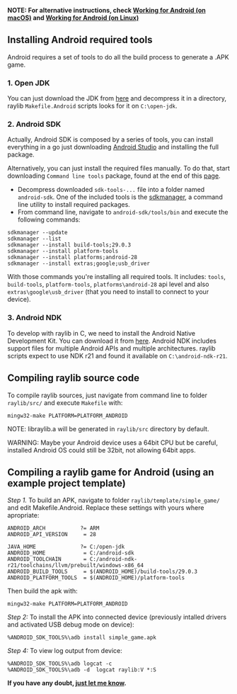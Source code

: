 **NOTE: For alternative instructions, check [Working for Android (on macOS)](https://github.com/raysan5/raylib/wiki/Working-for-Android-(on-macOS)) and [Working for Android (on Linux)](https://github.com/raysan5/raylib/wiki/Working-for-Android-(on-Linux))**

## Installing Android required tools

Android requires a set of tools to do all the build process to generate a .APK game.

### 1. Open JDK

You can just download the JDK from [here](https://jdk.java.net/13/) and decompress it in a directory, raylib `Makefile.Android` scripts looks for it on `C:\open-jdk`.

### 2. Android SDK

Actually, Android SDK is composed by a series of tools, you can install everything in a go just downloading [Android Studio](https://developer.android.com/studio/#downloads) and installing the full package.

Alternatively, you can just install the required files manually. To do that, start downloading `Command line tools` package, found at the end of this [page](https://developer.android.com/studio/#command-tools).

 - Decompress downloaded `sdk-tools-...` file into a folder named `android-sdk`. One of the included tools is the [sdkmanager]((https://developer.android.com/studio/command-line/sdkmanager)), a command line utility to install required packages.
 - From command line, navigate to `android-sdk/tools/bin` and execute the following commands:
```
sdkmanager --update
sdkmanager --list
sdkmanager --install build-tools;29.0.3
sdkmanager --install platform-tools
sdkmanager --install platforms;android-28
sdkmanager --install extras;google;usb_driver
```
With those commands you're installing all required tools. It includes: `tools`, `build-tools`, `platform-tools`, `platforms\android-28` api level and also `extras\google\usb_driver` (that you need to install to connect to your device).

### 3. Android NDK

To develop with raylib in C, we need to install the Android Native Development Kit. You can download it from [here](https://developer.android.com/ndk/downloads/). Android NDK includes support files for multiple Android APIs and multiple architectures. raylib scripts expect to use NDK r21 and found it available on `C:\android-ndk-r21`.

## Compiling raylib source code

To compile raylib sources, just navigate from command line to folder `raylib/src/` and execute `Makefile` with:

    mingw32-make PLATFORM=PLATFORM_ANDROID

NOTE: libraylib.a will be generated in `raylib/src` directory by default.

WARNING: Maybe your Android device uses a 64bit CPU but be careful, installed Android OS could still be 32bit, not allowing 64bit apps.

## Compiling a raylib game for Android (using an example project template)

_Step 1._ To build an APK, navigate to folder `raylib/template/simple_game/` and edit Makefile.Android. Replace these
settings with yours where apropriate:
```
ANDROID_ARCH           ?= ARM
ANDROID_API_VERSION     = 28

JAVA_HOME              ?= C:/open-jdk
ANDROID_HOME            = C:/android-sdk
ANDROID_TOOLCHAIN       = C:/android-ndk-r21/toolchains/llvm/prebuilt/windows-x86_64
ANDROID_BUILD_TOOLS     = $(ANDROID_HOME)/build-tools/29.0.3
ANDROID_PLATFORM_TOOLS  = $(ANDROID_HOME)/platform-tools
```
Then build the apk with:
    
    mingw32-make PLATFORM=PLATFORM_ANDROID

_Step 2:_ To install the APK into connected device (previously intalled drivers and activated USB debug mode on device):

    %ANDROID_SDK_TOOLS%\adb install simple_game.apk

_Step 4:_ To view log output from device:

    %ANDROID_SDK_TOOLS%\adb logcat -c
    %ANDROID_SDK_TOOLS%\adb -d  logcat raylib:V *:S

**If you have any doubt, [just let me know][raysan5].**

[raysan5]: mailto:ray@raylib.com

